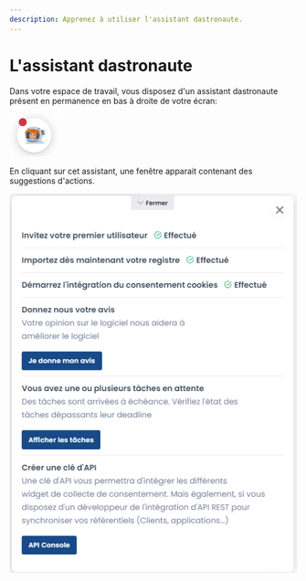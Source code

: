 ```yaml
---
description: Apprenez à utiliser l'assistant dastronaute.
---
```


# L'assistant dastronaute

Dans votre espace de travail, vous disposez d'un assistant dastronaute présent en permanence en bas à droite de votre écran:

![L'assistant dastronaute](<../../.gitbook/assets/image (146).png>)

En cliquant sur cet assistant, une fenêtre apparait contenant des suggestions d'actions.&#x20;

![Un exemple de suggestions d'actions](<../../.gitbook/assets/image (147).png>)

